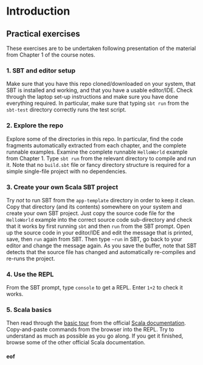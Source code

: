 # Introduction

## Practical exercises

These exercises are to be undertaken following presentation of the material from Chapter 1 of the course notes.


### 1. SBT and editor setup

Make sure that you have this repo cloned/downloaded on your system, that SBT is installed and working, and that you have a usable editor/IDE. Check through the laptop set-up instructions and make sure you have done everything required. In particular, make sure that typing `sbt run` from the `sbt-test` directory correctly runs the test script.

### 2. Explore the repo

Explore some of the directories in this repo. In particular, find the code fragments automatically extracted from each chapter, and the complete runnable examples. Examine the complete runnable `HelloWorld` example from Chapter 1. Type `sbt run` from the relevant directory to compile and run it. Note that no `build.sbt` file or fancy directory structure is required for a simple single-file project with no dependencies.

### 3. Create your own Scala SBT project

Try *not* to run SBT from the `app-template` directory in order to keep it clean. Copy that directory (and its contents) somewhere on your system and create your own SBT project. Just copy the source code file for the `HelloWorld` example into the correct source code sub-directory and check that it works by first running `sbt` and then `run` from the SBT prompt. Open up the source code in your editor/IDE and edit the message that is printed, save, then `run` again from SBT. Then type `~run` in SBT, go back to your editor and change the message again. As you save the buffer, note that SBT detects that the source file has changed and automatically re-compiles and re-runs the project.

### 4. Use the REPL

From the SBT prompt, type `console` to get a REPL. Enter `1+2` to check it works. 

### 5. Scala basics

Then read through the [basic tour](http://docs.scala-lang.org/tutorials/tour/basics.html) from the official [Scala documentation](http://docs.scala-lang.org/). Copy-and-paste commands from the browser into the REPL. Try to understand as much as possible as you go along. If you get it finished, browse some of the other official Scala documentation.


#### eof


